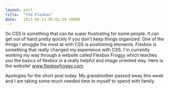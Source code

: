 ```yaml
---
layout: post
title:  "CSS Flexbox"
date:   2017-08-13 05:02:39 +0000
---
```



So CSS is something that can be super frustrating for some people. It can get out of hand pretty quickly if you don't keep things organized. One of the things I struggle the most at with CSS is positioning elements. Flexbox is something that really changed my experience with CSS. I'm currently working my way through a website called Flexbox Froggy which teaches you the basics of flexbox in a really helpful and image oriented way. Here is the website! www.flexboxfroggy.com 

Apologies for the short post today. My grandmother passed away this week and I am taking some much needed time to myself to spend with family. 
